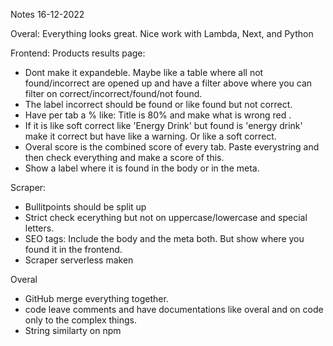 Notes 16-12-2022

Overal: 
Everything looks great. Nice work with Lambda, Next, and Python 

Frontend:
Products results page: 
- Dont make it expandeble. Maybe like a table where all not found/incorrect are opened up and have a filter above where you can filter on correct/incorrect/found/not found. 
- The label incorrect should be found or like found but not correct. 
- Have per tab a % like: Title is 80% and make what is wrong red .
- If it is like soft correct like 'Energy Drink' but found is 'energy drink' make it correct but have like a warning. Or like a soft correct.
- Overal score is the combined score of every tab. Paste everystring and then check everything and make a score of this. 
- Show a label where it is found in the body or in the meta. 

Scraper: 
- Bullitpoints should be split up
- Strict check ecerything but not on uppercase/lowercase and special letters. 
- SEO tags: Include the body and the meta both. But show where you found it in the frontend. 
- Scraper serverless maken

Overal
- GitHub merge everything together. 
- code leave comments and have documentations like overal and on code only to the complex things. 
- String similarty on npm 
 
